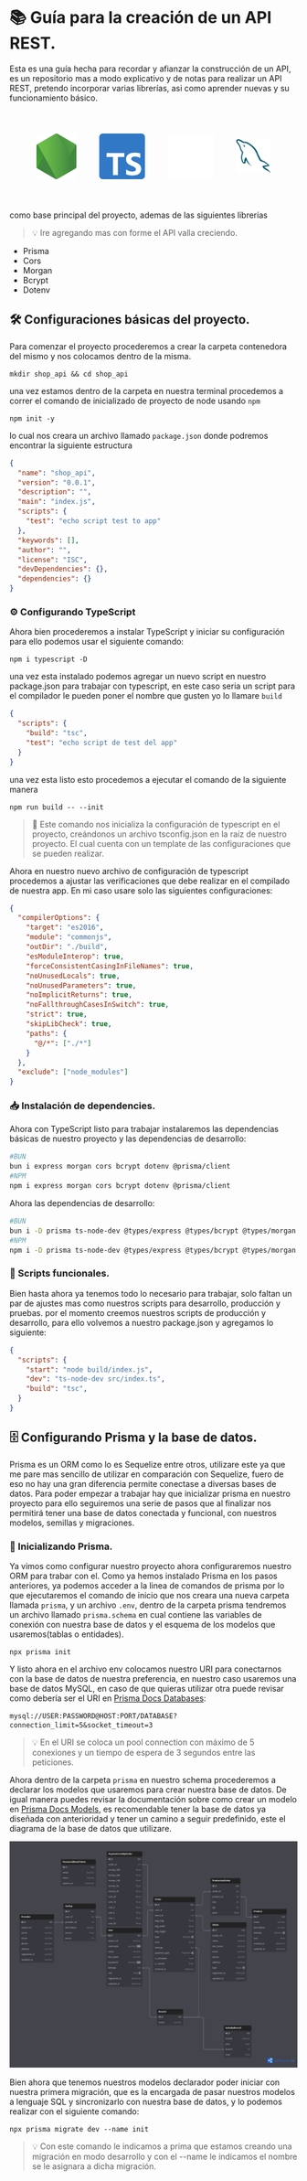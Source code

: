 # 📚 Guía para la creación de un API REST.

Esta es una guía hecha para recordar y afianzar la construcción de un API, es un repositorio mas a modo explicativo y de notas para realizar un API REST, pretendo incorporar varias librerías, asi como aprender nuevas y su funcionamiento básico.

<div align="center" style="display:flex; justify-content:center; align-items:center; gap:40px; padding:40px " >
  <img src="./public/nodejs.svg" alt="NodeJs" width="70" title="NodeJs">
  <img src="./public/typescript.svg" alt="TypeScript" width="80" title="TypeScript">
  <img src="./public/expressjs.svg" alt="ExpressJs" width="80" title="ExpressJs">
  <img src="./public/mysql.svg" alt="Prisma" width="60" title="MySQL">
</div>

como base principal del proyecto, ademas de las siguientes librerías
> 💡 Ire agregando mas con forme el API valla creciendo.

- Prisma
- Cors
- Morgan
- Bcrypt
- Dotenv

## 🛠️ Configuraciones básicas del proyecto.

Para comenzar el proyecto procederemos a crear la carpeta contenedora del mismo y nos colocamos dentro de la misma.

```console
mkdir shop_api && cd shop_api
```
una vez estamos dentro de la carpeta en nuestra terminal procedemos a correr el comando de inicializado de proyecto de node usando ```npm```

```console
npm init -y
```

lo cual nos creara un archivo llamado ```package.json``` donde podremos encontrar la siguiente estructura

```json
{
  "name": "shop_api",
  "version": "0.0.1",
  "description": "",
  "main": "index.js",
  "scripts": {
    "test": "echo script test to app"
  },
  "keywords": [],
  "author": "",
  "license": "ISC",
  "devDependencies": {},
  "dependencies": {}
}
```

### ⚙️ Configurando TypeScript

Ahora bien procederemos a instalar TypeScript y iniciar su configuración para ello podemos usar el siguiente comando:

```console
npm i typescript -D
```

una vez esta instalado podemos agregar un nuevo script en nuestro package.json para trabajar con typescript, en este caso seria un script para el compilador le pueden poner el nombre que gusten yo lo llamare ```build```

```json
{
  "scripts": {
    "build": "tsc",
    "test": "echo script de test del app"
  }
}
```

una vez esta listo esto procedemos a ejecutar el comando de la siguiente manera

```console
npm run build -- --init
```
> 🔎 Este comando nos inicializa la configuración de typescript en el proyecto, creándonos un archivo tsconfig.json en la raíz de nuestro proyecto. El cual cuenta con un template de las configuraciones que se pueden realizar.

Ahora en nuestro nuevo archivo de configuración de typescript procedemos a ajustar las verificaciones que debe realizar en el compilado de nuestra app. En mi caso usare solo las siguientes configuraciones:

```json
{
  "compilerOptions": {
    "target": "es2016",
    "module": "commonjs",
    "outDir": "./build",
    "esModuleInterop": true,
    "forceConsistentCasingInFileNames": true,
    "noUnusedLocals": true,
    "noUnusedParameters": true,
    "noImplicitReturns": true,
    "noFallthroughCasesInSwitch": true,
    "strict": true,
    "skipLibCheck": true,
    "paths": {
      "@/*": ["./*"]
    }
  },
  "exclude": ["node_modules"]
}
```

### 📥 Instalación de dependencies.

Ahora con TypeScript listo para trabajar instalaremos las dependencias básicas de nuestro proyecto y las dependencias de desarrollo:

```bash
#BUN
bun i express morgan cors bcrypt dotenv @prisma/client
#NPM
npm i express morgan cors bcrypt dotenv @prisma/client
```
Ahora las dependencias de desarrollo:

```bash
#BUN
bun i -D prisma ts-node-dev @types/express @types/bcrypt @types/morgan @types/cors
#NPM
npm i -D prisma ts-node-dev @types/express @types/bcrypt @types/morgan @types/cors
```

### 🔧 Scripts funcionales.

Bien hasta ahora ya tenemos todo lo necesario para trabajar, solo faltan un par de ajustes mas como nuestros scripts para desarrollo, producción y pruebas. por el momento creemos nuestros scripts de producción y desarrollo, para ello volvemos a nuestro package.json y agregamos lo siguiente:

```json
{
  "scripts": {
    "start": "node build/index.js",
    "dev": "ts-node-dev src/index.ts",
    "build": "tsc",
  }
}
```

## 🗄️ Configurando Prisma y la base de datos.

Prisma es un ORM como lo es Sequelize entre otros, utilizare este ya que me pare mas sencillo de utilizar en comparación con Sequelize, fuero de eso no hay una gran diferencia permite conectase a diversas bases de datos. Para poder empezar a trabajar hay que inicializar prisma en nuestro proyecto para ello seguiremos una serie de pasos que al finalizar nos permitirá tener una base de datos conectada y funcional, con nuestros modelos, semillas y migraciones.

### 🏁 Inicializando Prisma.

Ya vimos como configurar nuestro proyecto ahora configuraremos nuestro ORM para trabar con el. Como ya hemos instalado Prisma en los pasos anteriores, ya podemos acceder a la linea de comandos de prisma por lo que ejecutaremos el comando de inicio que nos creara una nueva carpeta llamada ```prisma```, y un archivo ```.env```, dentro de la carpeta prisma tendremos un archivo llamado  ```prisma.schema``` en cual contiene las variables de conexión con nuestra base de datos y el esquema de los modelos que usaremos(tablas o entidades).

```console
npx prisma init
```

Y listo ahora en el archivo env colocamos nuestro URI para conectarnos con la base de datos de nuestra preferencia, en nuestro caso usaremos una base de datos MySQL, en caso de que quieras utilizar otra puede revisar como debería ser el URI en [Prisma Docs Databases]([https://](https://www.prisma.io/docs/orm/overview/databases)):

```console
mysql://USER:PASSWORD@HOST:PORT/DATABASE?connection_limit=5&socket_timeout=3
```
> 💡 En el URI se coloca un pool connection con máximo de 5 conexiones y un tiempo de espera de 3 segundos entre las peticiones.

Ahora dentro de la carpeta ```prisma``` en nuestro schema procederemos a declarar los modelos que usaremos para crear nuestra base de datos. De igual manera puedes revisar la documentación sobre como crear un modelo en [Prisma Docs Models](https://www.prisma.io/docs/orm/prisma-schema/data-model/models), es recomendable tener la base de datos ya diseñada con anterioridad y tener un camino a seguir predefinido, este el diagrama de la base de datos que utilizare.

![Diagrama_Base_de_Datos](/public/images/diagrama_DB.png)

Bien ahora que tenemos nuestros modelos declarador poder iniciar con nuestra primera migración, que es la encargada de pasar nuestros modelos a lenguaje SQL y sincronizarlo con nuestra base de datos, y lo podemos realizar con el siguiente comando:

```console
npx prisma migrate dev --name init
```
> 💡 Con este comando le indicamos a prima que estamos creando una migración en modo desarrollo y con el --name le indicamos el nombre se le asignara a dicha migración.

